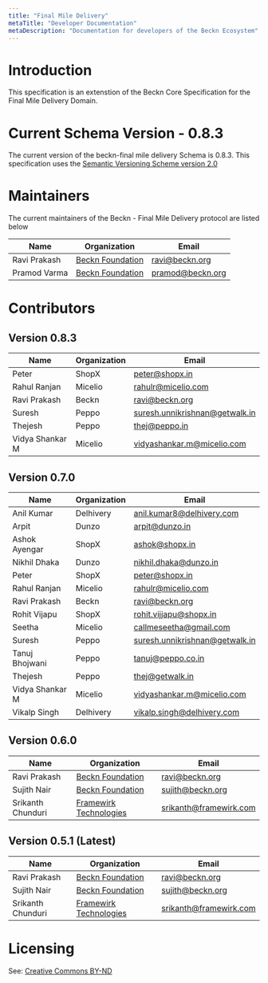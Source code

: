```yaml
---
title: "Final Mile Delivery"
metaTitle: "Developer Documentation"
metaDescription: "Documentation for developers of the Beckn Ecosystem"
---
```


# Introduction

This specification is an extenstion of the Beckn Core Specification for the Final Mile Delivery Domain.

# Current Schema Version - 0.8.3

The current version of the beckn-final mile delivery Schema is 0.8.3. This specification uses the [Semantic Versioning Scheme version 2.0](https://semver.org/spec/v2.0.0.html)

# Maintainers

The current maintainers of the Beckn - Final Mile Delivery protocol are listed below

| Name                | Organization                                    | Email                  |
|---------------------|-------------------------------------------------|------------------------|
| Ravi Prakash        | [Beckn Foundation](https://beckn.org)           | ravi@beckn.org         |
| Pramod Varma        | [Beckn Foundation](https://beckn.org)           | pramod@beckn.org       |

# Contributors

## Version 0.8.3

| Name            | Organization | Email                          |
|-----------------|--------------|--------------------------------|
| Peter           | ShopX        | peter@shopx.in                 |
| Rahul Ranjan    | Micelio      | rahulr@micelio.com             |
| Ravi Prakash    | Beckn        | ravi@beckn.org                 |
| Suresh          | Peppo        | suresh.unnikrishnan@getwalk.in |
| Thejesh         | Peppo        | thej@peppo.in                  |
| Vidya Shankar M | Micelio      | vidyashankar.m@micelio.com     |

## Version 0.7.0

| Name            | Organization | Email                          |
|-----------------|--------------|--------------------------------|
| Anil Kumar      | Delhivery    | anil.kumar8@delhivery.com      |
| Arpit           | Dunzo        | arpit@dunzo.in                 |
| Ashok Ayengar   | ShopX        | ashok@shopx.in                 |
| Nikhil Dhaka    | Dunzo        | nikhil.dhaka@dunzo.in          |
| Peter           | ShopX        | peter@shopx.in                 |
| Rahul Ranjan    | Micelio      | rahulr@micelio.com             |
| Ravi Prakash    | Beckn        | ravi@beckn.org                 |
| Rohit Vijapu    | ShopX        | rohit.vijjapu@shopx.in         |
| Seetha          | Micelio      | callmeseetha@gmail.com         |
| Suresh          | Peppo        | suresh.unnikrishnan@getwalk.in |
| Tanuj Bhojwani  | Peppo        | tanuj@peppo.co.in              |
| Thejesh         | Peppo        | thej@getwalk.in                |
| Vidya Shankar M | Micelio      | vidyashankar.m@micelio.com     |
| Vikalp Singh    | Delhivery    | vikalp.singh@delhivery.com     |

## Version 0.6.0

| Name                | Organization                                    | Email                  |
|---------------------|-------------------------------------------------|------------------------|
| Ravi Prakash        | [Beckn Foundation](https://beckn.org)           | ravi@beckn.org         |
| Sujith Nair         | [Beckn Foundation](https://beckn.org)           | sujith@beckn.org       |
| Srikanth Chunduri   | [Framewirk Technologies](https://framewirk.com) | srikanth@framewirk.com |


## Version 0.5.1 (Latest)

| Name                | Organization                                    | Email                  |
|---------------------|-------------------------------------------------|------------------------|
| Ravi Prakash        | [Beckn Foundation](https://beckn.org)           | ravi@beckn.org         |
| Sujith Nair         | [Beckn Foundation](https://beckn.org)           | sujith@beckn.org       |
| Srikanth Chunduri   | [Framewirk Technologies](https://framewirk.com) | srikanth@framewirk.com |

# Licensing

See: [Creative Commons BY-ND](https://github.com/beckn/protocol-specifications/blob/master/LICENSE.md)